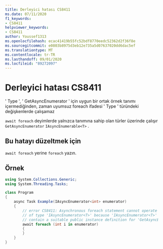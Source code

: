 ```yaml
---
title: Derleyici hatası CS8411
ms.date: 07/11/2020
f1_keywords:
- CS8411
helpviewer_keywords:
- CS8411
author: Youssef1313
ms.openlocfilehash: ecac41419b55fc52bdf8770eedc52362d2f36f8e
ms.sourcegitcommit: e0803b8975d3eb12e735a5d07637020dd6dac5ef
ms.translationtype: MT
ms.contentlocale: tr-TR
ms.lasthandoff: 09/01/2020
ms.locfileid: "89272097"
---
```

# <a name="compiler-error-cs8411"></a>Derleyici hatası CS8411

' Type ', ' GetAsyncEnumerator ' için uygun bir ortak örnek tanımı içermediğinden, zaman uyumsuz foreach ifadesi ' Type ' türündeki değişkenlerde çalışamaz

`await foreach` deyimlerde yalnızca tanımına sahip olan türler üzerinde çalışır `GetAsyncEnumerator` `IAsyncEnumerable<T>` .

## <a name="to-correct-this-error"></a>Bu hatayı düzeltmek için

`await foreach` yerine `foreach` yazın.

## <a name="example"></a>Örnek

```csharp
using System.Collections.Generic;
using System.Threading.Tasks;

class Program
{
    async Task Example(IAsyncEnumerator<int> enumerator)
    {
        // error CS8411: Asynchronous foreach statement cannot operate on variables
        // of type 'IAsyncEnumerator<T>' because 'IAsyncEnumerator<T>' does not
        // contain a suitable public instance definition for 'GetAsyncEnumerator'
        await foreach (int i in enumerator)
        {
        }
    }
}
